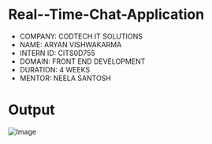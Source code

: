 # Real--Time-Chat-Application

* COMPANY: CODTECH IT SOLUTIONS 
* NAME: ARYAN VISHWAKARMA 
* INTERN ID: CITS0D755 
* DOMAIN: FRONT END DEVELOPMENT 
* DURATION: 4 WEEKS 
* MENTOR: NEELA SANTOSH

# Output
![Image](https://github.com/user-attachments/assets/a141d864-0f7d-4d31-98e2-6e2fe50b9bfa)
